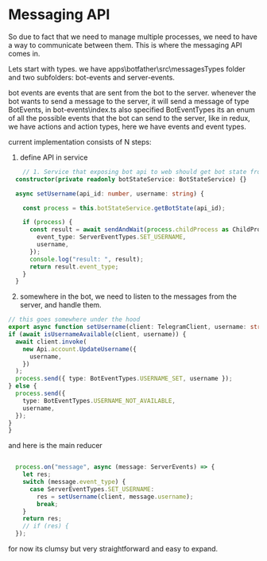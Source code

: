 # Messaging API

So due to fact that we need to manage multiple processes, we need to have a way to communicate between them. This is where the messaging API comes in.

Lets start with types.
we have apps\botfather\src\messagesTypes folder and two subfolders: bot-events and server-events.

bot events are events that are sent from the bot to the server. whenever the bot wants to send a message to the server, it will send a message of type BotEvents, in bot-events\index.ts also specified BotEventTypes its an enum of all the possible events that the bot can send to the server, like in redux, we have actions and action types, here we have events and event types.

current implementation consists of N steps:
1. define API in service

```typescript
    // 1. Service that exposing bot api to web should get bot state from botStateService, and get the child process from it
  constructor(private readonly botStateService: BotStateService) {}

  async setUsername(api_id: number, username: string) {

    const process = this.botStateService.getBotState(api_id);

    if (process) {
      const result = await sendAndWait(process.childProcess as ChildProcess, {
        event_type: ServerEventTypes.SET_USERNAME,
        username,
      });
      console.log("result: ", result);
      return result.event_type;
    }
  }
  ```
  2. somewhere in the bot, we need to listen to the messages from the server, and handle them.
  ```typescript
// this goes somewhere under the hood
  export async function setUsername(client: TelegramClient, username: string) {
  if (await isUsernameAvailable(client, username)) {
    await client.invoke(
      new Api.account.UpdateUsername({
        username,
      })
    );
    process.send({ type: BotEventTypes.USERNAME_SET, username });
  } else {
    process.send({
      type: BotEventTypes.USERNAME_NOT_AVAILABLE,
      username,
    });
  }
}
```
and here is the main reducer

```typescript

  process.on("message", async (message: ServerEvents) => {
    let res;
    switch (message.event_type) {
      case ServerEventTypes.SET_USERNAME:
        res = setUsername(client, message.username);
        break;
    }
    return res;
    // if (res) {
  });
  ```
 for now its clumsy but very straightforward and easy to expand.
 <!-- TODO:make utility functions for make work with this easier AND WRITE TESTS FOR THEM FULL COVERAGE DAMMIT -->


